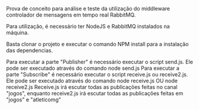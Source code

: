 Prova de conceito para análise e teste da utilização do middleware controlador de mensagens em tempo real RabbitMQ.

Para utilização, é necessário ter NodeJS e RabbitMQ instalados na máquina.

Basta clonar o projeto e executar o comando NPM install para a instalação das dependencias.

Para executar a parte "Publisher" é necessário executar o script send.js. Ele pode ser executado através do comando node send.js 
Para executar a parte "Subscribe" é necessário executar o script receive.js ou receive2.js. Ele pode ser executado através do comando node receive.js OU node receive2.js
Receive.js irá escutar todas as publicações feitas no canal "jogos", enquanto receive2.js irá escutar todas as publicações feitas em "jogos" e "atleticomg" 
